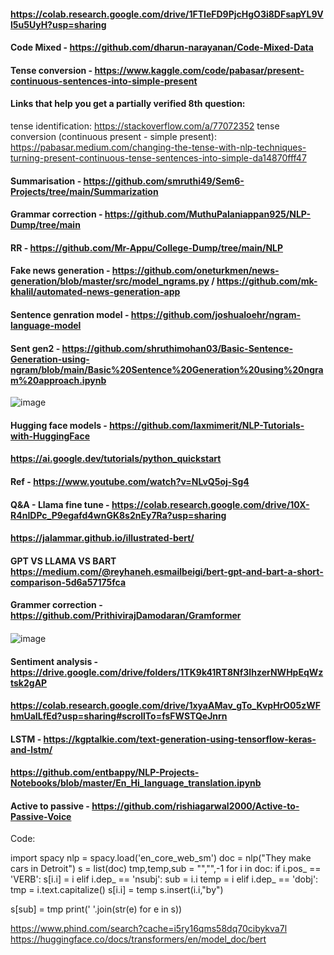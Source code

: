 #### https://colab.research.google.com/drive/1FTIeFD9PjcHgO3i8DFsapYL9Vl5u5UyH?usp=sharing
#### Code Mixed - https://github.com/dharun-narayanan/Code-Mixed-Data
#### Tense conversion - https://www.kaggle.com/code/pabasar/present-continuous-sentences-into-simple-present
#### Links that help you get a partially verified 8th question:
tense identification: https://stackoverflow.com/a/77072352
tense conversion (continuous present - simple present): https://pabasar.medium.com/changing-the-tense-with-nlp-techniques-turning-present-continuous-tense-sentences-into-simple-da14870fff47
#### Summarisation - https://github.com/smruthi49/Sem6-Projects/tree/main/Summarization
#### Grammar correction - https://github.com/MuthuPalaniappan925/NLP-Dump/tree/main
#### RR - https://github.com/Mr-Appu/College-Dump/tree/main/NLP
#### Fake news generation - https://github.com/oneturkmen/news-generation/blob/master/src/model_ngrams.py / https://github.com/mk-khalil/automated-news-generation-app
#### Sentence genration model - https://github.com/joshualoehr/ngram-language-model
#### Sent gen2 - https://github.com/shruthimohan03/Basic-Sentence-Generation-using-ngram/blob/main/Basic%20Sentence%20Generation%20using%20ngram%20approach.ipynb
![image](https://github.com/KeerthanaG23/Natural-Language-Processing-Ref/assets/116378322/1d22c432-de6a-44ca-ba6d-6f6408d3b8df)
#### Hugging face models -  https://github.com/laxmimerit/NLP-Tutorials-with-HuggingFace
#### https://ai.google.dev/tutorials/python_quickstart
#### Ref -  https://www.youtube.com/watch?v=NLvQ5oj-Sg4
#### Q&A - Llama fine tune - https://colab.research.google.com/drive/10X-R4nIDPc_P9egafd4wnGK8s2nEy7Ra?usp=sharing
#### https://jalammar.github.io/illustrated-bert/
#### GPT VS LLAMA VS BART https://medium.com/@reyhaneh.esmailbeigi/bert-gpt-and-bart-a-short-comparison-5d6a57175fca 
#### Grammer correction - https://github.com/PrithivirajDamodaran/Gramformer
#### 
![image](https://github.com/KeerthanaG23/Natural-Language-Processing-Ref/assets/116378322/3acadb3b-c4b4-4538-a28d-0b46a1cd47fb)
#### Sentiment analysis -  https://drive.google.com/drive/folders/1TK9k41RT8Nf3IhzerNWHpEqWztsk2gAP
#### https://colab.research.google.com/drive/1xyaAMav_gTo_KvpHrO05zWFhmUaILfEd?usp=sharing#scrollTo=fsFWSTQeJnrn

#### LSTM - https://kgptalkie.com/text-generation-using-tensorflow-keras-and-lstm/
#### https://github.com/entbappy/NLP-Projects-Notebooks/blob/master/En_Hi_language_translation.ipynb
#### Active to passive - https://github.com/rishiagarwal2000/Active-to-Passive-Voice
Code:

import spacy
nlp = spacy.load('en_core_web_sm')
doc = nlp("They make cars in Detroit")
s = list(doc)
tmp,temp,sub = "","",-1
for i in doc:
    if i.pos_ == 'VERB':
        s[i.i] = i
    elif i.dep_ == 'nsubj':
        sub = i.i
        temp = i
    elif i.dep_ == 'dobj':
        tmp = i.text.capitalize()
        s[i.i] = temp
        s.insert(i.i,"by")

s[sub] = tmp
print(' '.join(str(e) for e in s))

https://www.phind.com/search?cache=i5ry16qms58dq70cibykva7l
https://huggingface.co/docs/transformers/en/model_doc/bert

